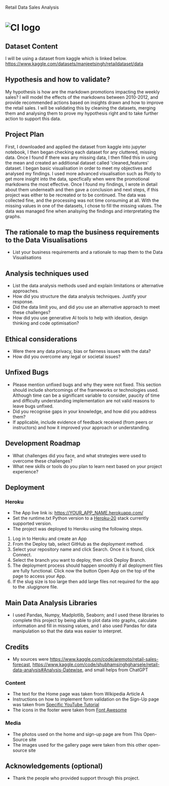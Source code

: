 Retail Data Sales Analysis


# ![CI logo](https://codeinstitute.s3.amazonaws.com/fullstack/ci_logo_small.png)


## Dataset Content
I will be using a dataset from kaggle which is linked below. https://www.kaggle.com/datasets/manjeetsingh/retaildataset/data



## Hypothesis and how to validate?
My hypothesis is how are the markdown promotions impacting the weekly sales? I will model the effects of the markdowns between 2010-2012, and provide recommended actions based on insights drawn and how to improve the retail sales. I will be validating this by cleaning the datasets, merging them and analysing them to prove my hypothesis right and to take further action to support this data. 

## Project Plan
First, I downloaded and applied the dataset from kaggle into jupyter notebook, I then began checking each dataset for any cluttered, missing data. Once I found if there was any missing data, I then filled this in using the mean and created an additional dataset called 'cleaned_features' dataset. I began basic visualisation in order to meet my objectives and analysed my findings. I used more advanced visualisation such as Plotly to get more insight into the data, specfically when were the promotional markdowns the most effective. Once I found my findings, I wrote in detail about them underneath and then gave a conclusion and next steps, if this project was either to be recreated or to be continued.
The data was collected fine, and the processing was not time consuming at all. With the missing values in one of the datasets, I chose to fill the missing values. The data was managed fine when analsying the findings and interpretating the graphs.


## The rationale to map the business requirements to the Data Visualisations
* List your business requirements and a rationale to map them to the Data Visualisations

## Analysis techniques used
* List the data analysis methods used and explain limitations or alternative approaches.
* How did you structure the data analysis techniques. Justify your response.
* Did the data limit you, and did you use an alternative approach to meet these challenges?
* How did you use generative AI tools to help with ideation, design thinking and code optimisation?

## Ethical considerations
* Were there any data privacy, bias or fairness issues with the data?
* How did you overcome any legal or societal issues?



## Unfixed Bugs
* Please mention unfixed bugs and why they were not fixed. This section should include shortcomings of the frameworks or technologies used. Although time can be a significant variable to consider, paucity of time and difficulty understanding implementation are not valid reasons to leave bugs unfixed.
* Did you recognise gaps in your knowledge, and how did you address them?
* If applicable, include evidence of feedback received (from peers or instructors) and how it improved your approach or understanding.

## Development Roadmap
* What challenges did you face, and what strategies were used to overcome these challenges?
* What new skills or tools do you plan to learn next based on your project experience? 

## Deployment
### Heroku

* The App live link is: https://YOUR_APP_NAME.herokuapp.com/ 
* Set the runtime.txt Python version to a [Heroku-20](https://devcenter.heroku.com/articles/python-support#supported-runtimes) stack currently supported version.
* The project was deployed to Heroku using the following steps.

1. Log in to Heroku and create an App
2. From the Deploy tab, select GitHub as the deployment method.
3. Select your repository name and click Search. Once it is found, click Connect.
4. Select the branch you want to deploy, then click Deploy Branch.
5. The deployment process should happen smoothly if all deployment files are fully functional. Click now the button Open App on the top of the page to access your App.
6. If the slug size is too large then add large files not required for the app to the .slugignore file.


## Main Data Analysis Libraries
* I used Pandas, Numpy, Madplotlib, Seaborn; and I used these libraries to complete this project by being able to plot data into graphs, calculate information and fill in missing values, and I also used Pandas for data manipulation so that the data was easier to interpret.


## Credits 

* My sources were https://www.kaggle.com/code/aremoto/retail-sales-forecast, https://www.kaggle.com/code/shubhamsinghgharsele/retail-data-analysis#Analysis-Datewise, and small helps from ChatGPT

### Content 

- The text for the Home page was taken from Wikipedia Article A
- Instructions on how to implement form validation on the Sign-Up page was taken from [Specific YouTube Tutorial](https://www.youtube.com/)
- The icons in the footer were taken from [Font Awesome](https://fontawesome.com/)

### Media

- The photos used on the home and sign-up page are from This Open-Source site
- The images used for the gallery page were taken from this other open-source site



## Acknowledgements (optional)
* Thank the people who provided support through this project.